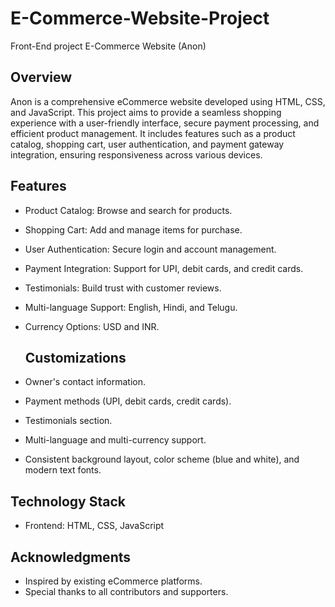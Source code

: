 # E-Commerce-Website-Project
Front-End project E-Commerce Website (Anon)
## Overview
Anon is a comprehensive eCommerce website developed using HTML, CSS, and JavaScript. This project aims to provide a seamless shopping experience with a user-friendly interface, secure payment processing, and efficient product management. It includes features such as a product catalog, shopping cart, user authentication, and payment gateway integration, ensuring responsiveness across various devices.

## Features
- Product Catalog: Browse and search for products.
- Shopping Cart: Add and manage items for purchase.
- User Authentication: Secure login and account management.
- Payment Integration: Support for UPI, debit cards, and credit cards.
- Testimonials: Build trust with customer reviews.
- Multi-language Support: English, Hindi, and Telugu.
- Currency Options: USD and INR.
  
  ## Customizations
- Owner's contact information.
- Payment methods (UPI, debit cards, credit cards).
- Testimonials section.
- Multi-language and multi-currency support.
- Consistent background layout, color scheme (blue and white), and modern text fonts.

## Technology Stack
- Frontend: HTML, CSS, JavaScript

  
## Acknowledgments
- Inspired by existing eCommerce platforms.
- Special thanks to all contributors and supporters.
